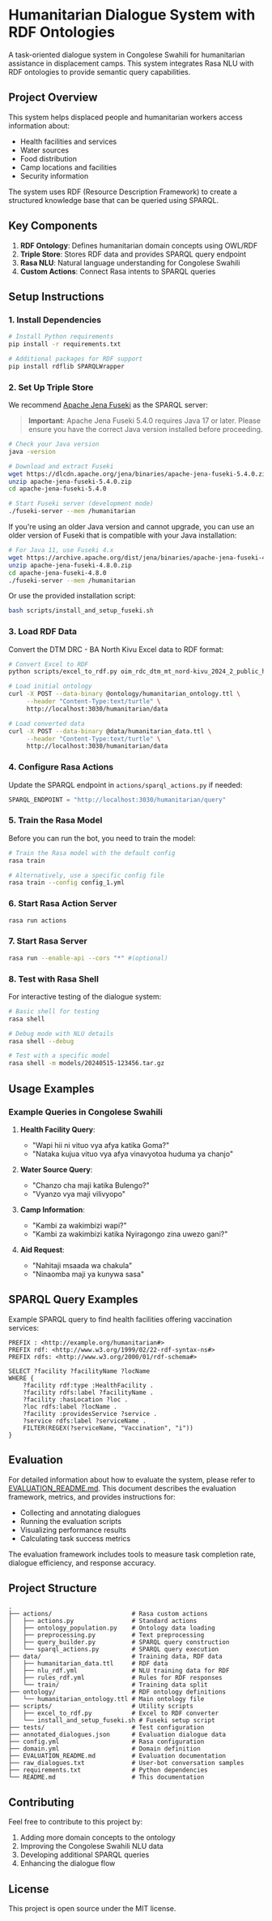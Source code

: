 # Humanitarian Dialogue System with RDF Ontologies

A task-oriented dialogue system in Congolese Swahili for humanitarian assistance in displacement camps. This system integrates Rasa NLU with RDF ontologies to provide semantic query capabilities.

## Project Overview

This system helps displaced people and humanitarian workers access information about:
- Health facilities and services
- Water sources
- Food distribution
- Camp locations and facilities
- Security information

The system uses RDF (Resource Description Framework) to create a structured knowledge base that can be queried using SPARQL.

## Key Components

1. **RDF Ontology**: Defines humanitarian domain concepts using OWL/RDF
2. **Triple Store**: Stores RDF data and provides SPARQL query endpoint
3. **Rasa NLU**: Natural language understanding for Congolese Swahili
4. **Custom Actions**: Connect Rasa intents to SPARQL queries

## Setup Instructions

### 1. Install Dependencies

```bash
# Install Python requirements
pip install -r requirements.txt

# Additional packages for RDF support
pip install rdflib SPARQLWrapper
```

### 2. Set Up Triple Store

We recommend [Apache Jena Fuseki](https://jena.apache.org/documentation/fuseki2/) as the SPARQL server:

> **Important**: Apache Jena Fuseki 5.4.0 requires Java 17 or later. Please ensure you have the correct Java version installed before proceeding.

```bash
# Check your Java version
java -version

# Download and extract Fuseki
wget https://dlcdn.apache.org/jena/binaries/apache-jena-fuseki-5.4.0.zip
unzip apache-jena-fuseki-5.4.0.zip
cd apache-jena-fuseki-5.4.0

# Start Fuseki server (development mode)
./fuseki-server --mem /humanitarian
```

If you're using an older Java version and cannot upgrade, you can use an older version of Fuseki that is compatible with your Java installation:

```bash
# For Java 11, use Fuseki 4.x
wget https://archive.apache.org/dist/jena/binaries/apache-jena-fuseki-4.8.0.zip
unzip apache-jena-fuseki-4.8.0.zip
cd apache-jena-fuseki-4.8.0
./fuseki-server --mem /humanitarian
```

Or use the provided installation script:

```bash
bash scripts/install_and_setup_fuseki.sh
```

### 3. Load RDF Data

Convert the DTM DRC - BA North Kivu Excel data to RDF format:

```bash
# Convert Excel to RDF
python scripts/excel_to_rdf.py oim_rdc_dtm_mt_nord-kivu_2024_2_public_hdx.xlsx data/humanitarian_data.ttl

# Load initial ontology
curl -X POST --data-binary @ontology/humanitarian_ontology.ttl \
     --header "Content-Type:text/turtle" \
     http://localhost:3030/humanitarian/data

# Load converted data
curl -X POST --data-binary @data/humanitarian_data.ttl \
     --header "Content-Type:text/turtle" \
     http://localhost:3030/humanitarian/data
```

### 4. Configure Rasa Actions

Update the SPARQL endpoint in `actions/sparql_actions.py` if needed:

```python
SPARQL_ENDPOINT = "http://localhost:3030/humanitarian/query"
```

### 5. Train the Rasa Model

Before you can run the bot, you need to train the model:

```bash
# Train the Rasa model with the default config
rasa train

# Alternatively, use a specific config file
rasa train --config config_1.yml
```

### 6. Start Rasa Action Server

```bash
rasa run actions
```

### 7. Start Rasa Server

```bash
rasa run --enable-api --cors "*" #(optional)
```

### 8. Test with Rasa Shell

For interactive testing of the dialogue system:

```bash
# Basic shell for testing
rasa shell

# Debug mode with NLU details
rasa shell --debug

# Test with a specific model
rasa shell -m models/20240515-123456.tar.gz
```

## Usage Examples

### Example Queries in Congolese Swahili

1. **Health Facility Query**:
   - "Wapi hii ni vituo vya afya katika Goma?"
   - "Nataka kujua vituo vya afya vinavyotoa huduma ya chanjo"

2. **Water Source Query**:
   - "Chanzo cha maji katika Bulengo?"
   - "Vyanzo vya maji vilivyopo"

3. **Camp Information**:
   - "Kambi za wakimbizi wapi?"
   - "Kambi za wakimbizi katika Nyiragongo zina uwezo gani?"

4. **Aid Request**:
   - "Nahitaji msaada wa chakula"
   - "Ninaomba maji ya kunywa sasa"

## SPARQL Query Examples

Example SPARQL query to find health facilities offering vaccination services:

```sparql
PREFIX : <http://example.org/humanitarian#>
PREFIX rdf: <http://www.w3.org/1999/02/22-rdf-syntax-ns#>
PREFIX rdfs: <http://www.w3.org/2000/01/rdf-schema#>

SELECT ?facility ?facilityName ?locName
WHERE {
    ?facility rdf:type :HealthFacility .
    ?facility rdfs:label ?facilityName .
    ?facility :hasLocation ?loc .
    ?loc rdfs:label ?locName .
    ?facility :providesService ?service .
    ?service rdfs:label ?serviceName .
    FILTER(REGEX(?serviceName, "Vaccination", "i"))
}
```

## Evaluation

For detailed information about how to evaluate the system, please refer to [EVALUATION_README.md](EVALUATION_README.md). This document describes the evaluation framework, metrics, and provides instructions for:

- Collecting and annotating dialogues
- Running the evaluation scripts
- Visualizing performance results
- Calculating task success metrics

The evaluation framework includes tools to measure task completion rate, dialogue efficiency, and response accuracy.

## Project Structure

```
.
├── actions/                      # Rasa custom actions
│   ├── actions.py                # Standard actions
│   ├── ontology_population.py    # Ontology data loading
│   ├── preprocessing.py          # Text preprocessing
│   ├── query_builder.py          # SPARQL query construction
│   └── sparql_actions.py         # SPARQL query execution
├── data/                         # Training data, RDF data
│   ├── humanitarian_data.ttl     # RDF data
│   ├── nlu_rdf.yml               # NLU training data for RDF
│   ├── rules_rdf.yml             # Rules for RDF responses
│   └── train/                    # Training data split
├── ontology/                     # RDF ontology definitions  
│   └── humanitarian_ontology.ttl # Main ontology file
├── scripts/                      # Utility scripts
│   ├── excel_to_rdf.py           # Excel to RDF converter
│   └── install_and_setup_fuseki.sh # Fuseki setup script
├── tests/                        # Test configuration
├── annotated_dialogues.json      # Evaluation dialogue data
├── config.yml                    # Rasa configuration
├── domain.yml                    # Domain definition
├── EVALUATION_README.md          # Evaluation documentation
├── raw_dialogues.txt             # User-bot conversation samples
├── requirements.txt              # Python dependencies
└── README.md                     # This documentation
```

## Contributing

Feel free to contribute to this project by:
1. Adding more domain concepts to the ontology
2. Improving the Congolese Swahili NLU data
3. Developing additional SPARQL queries
4. Enhancing the dialogue flow

## License

This project is open source under the MIT license. 